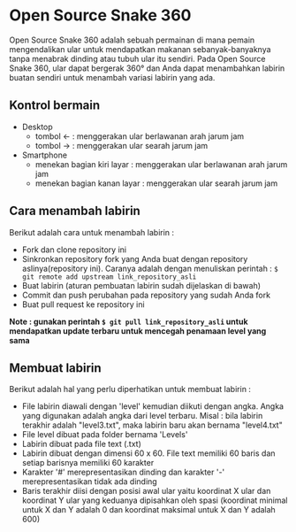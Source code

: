 Open Source Snake 360
======================
Open Source Snake 360 adalah sebuah permainan di mana pemain mengendalikan ular untuk mendapatkan makanan sebanyak-banyaknya tanpa menabrak dinding atau tubuh ular itu sendiri. Pada Open Source Snake 360, ular dapat bergerak 360° dan Anda dapat menambahkan labirin buatan sendiri untuk menambah variasi labirin yang ada.

## Kontrol bermain
* Desktop
  - tombol <- : menggerakan ular berlawanan arah jarum jam
  - tombol -> : menggerakan ular searah jarum jam
* Smartphone 
  - menekan bagian kiri layar : menggerakan ular berlawanan arah jarum jam
  - menekan bagian kanan layar : menggerakan ular searah jarum jam
  
## Cara menambah labirin
Berikut adalah cara untuk menambah labirin :
* Fork dan clone repository ini
* Sinkronkan repository fork yang Anda buat dengan repository aslinya(repository ini). Caranya adalah dengan menuliskan perintah : ```$ git remote add upstream link_repository_asli```
* Buat labirin (aturan pembuatan labirin sudah dijelaskan di bawah)
* Commit dan push perubahan pada repository yang sudah Anda fork
* Buat pull request ke repository ini

**Note : gunakan perintah ```$ git pull link_repository_asli``` untuk mendapatkan update terbaru untuk mencegah penamaan level yang sama**

## Membuat labirin
Berikut adalah hal yang perlu diperhatikan untuk membuat labirin : 
* File labirin diawali dengan 'level' kemudian diikuti dengan angka. Angka yang digunakan adalah angka dari level terbaru. Misal : bila labirin terakhir adalah "level3.txt", maka labirin baru akan bernama "level4.txt"
* File level dibuat pada folder bernama 'Levels'
* Labirin dibuat pada file text (.txt)
* Labirin dibuat dengan dimensi 60 x 60. File text memiliki 60 baris dan setiap barisnya memiliki 60 karakter
* Karakter '#' merepresentasikan dinding dan karakter '-' merepresentasikan tidak ada dinding
* Baris terakhir diisi dengan posisi awal ular yaitu koordinat X ular dan koordinat Y ular yang keduanya dipisahkan oleh spasi (koordinat minimal untuk X dan Y adalah 0 dan koordinat maksimal untuk X dan Y adalah 600)
